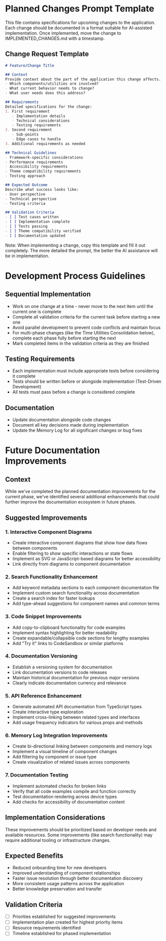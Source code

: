 # Planned Changes Prompt Template
This file contains specifications for upcoming changes to the application. Each change should be documented in a format suitable for AI-assisted implementation. Once implemented, move the change to IMPLEMENTED_CHANGES.md with a timestamp.

## Change Request Template
```markdown
# Feature/Change Title

## Context
Provide context about the part of the application this change affects.
- Which components/utilities are involved?
- What current behavior needs to change?
- What user needs does this address?

## Requirements
Detailed specifications for the change:
1. First requirement
   - Implementation details
   - Technical considerations
   - Testing requirements
2. Second requirement
   - Sub-points
   - Edge cases to handle
3. Additional requirements as needed

## Technical Guidelines
- Framework-specific considerations
- Performance requirements
- Accessibility requirements
- Theme compatibility requirements
- Testing approach

## Expected Outcome
Describe what success looks like:
- User perspective
- Technical perspective
- Testing criteria

## Validation Criteria
- [ ] Test cases written
- [ ] Implementation complete
- [ ] Tests passing
- [ ] Theme compatibility verified
- [ ] Documentation updated
```

Note: When implementing a change, copy this template and fill it out completely. The more detailed the prompt, the better the AI assistance will be in implementation.

# Development Process Guidelines

## Sequential Implementation
- Work on one change at a time - never move to the next item until the current one is complete
- Complete all validation criteria for the current task before starting a new one
- Avoid parallel development to prevent code conflicts and maintain focus
- For multi-phase changes (like the Time Utilities Consolidation below), complete each phase fully before starting the next
- Mark completed items in the validation criteria as they are finished

## Testing Requirements
- Each implementation must include appropriate tests before considering it complete
- Tests should be written before or alongside implementation (Test-Driven Development)
- All tests must pass before a change is considered complete

## Documentation
- Update documentation alongside code changes
- Document all key decisions made during implementation
- Update the Memory Log for all significant changes or bug fixes

# Future Documentation Improvements

## Context
While we've completed the planned documentation improvements for the current phase, we've identified several additional enhancements that could further improve the documentation ecosystem in future phases.

## Suggested Improvements

### 1. Interactive Component Diagrams
- Create interactive component diagrams that show how data flows between components
- Enable filtering to show specific interactions or state flows
- Implement as SVG or JavaScript-based diagrams for better accessibility
- Link directly from diagrams to component documentation

### 2. Search Functionality Enhancement
- Add keyword metadata sections to each component documentation file
- Implement custom search functionality across documentation
- Create a search index for faster lookups
- Add type-ahead suggestions for component names and common terms

### 3. Code Snippet Improvements
- Add copy-to-clipboard functionality for code examples
- Implement syntax highlighting for better readability
- Create expandable/collapsible code sections for lengthy examples
- Add "Try it" links to CodeSandbox or similar platforms

### 4. Documentation Versioning
- Establish a versioning system for documentation
- Link documentation versions to code releases
- Maintain historical documentation for previous major versions
- Clearly indicate documentation currency and relevance

### 5. API Reference Enhancement
- Generate automated API documentation from TypeScript types
- Create interactive type exploration
- Implement cross-linking between related types and interfaces
- Add usage frequency indicators for various props and methods

### 6. Memory Log Integration Improvements
- Create bi-directional linking between components and memory logs
- Implement a visual timeline of component changes
- Add filtering by component or issue type
- Create visualization of related issues across components

### 7. Documentation Testing
- Implement automated checks for broken links
- Verify that all code examples compile and function correctly
- Test documentation rendering across device types
- Add checks for accessibility of documentation content

## Implementation Considerations
These improvements should be prioritized based on developer needs and available resources. Some improvements (like search functionality) may require additional tooling or infrastructure changes.

## Expected Benefits
- Reduced onboarding time for new developers
- Improved understanding of component relationships
- Faster issue resolution through better documentation discovery
- More consistent usage patterns across the application
- Better knowledge preservation and transfer

## Validation Criteria
- [ ] Priorities established for suggested improvements
- [ ] Implementation plan created for highest priority items
- [ ] Resource requirements identified
- [ ] Timeline established for phased implementation
